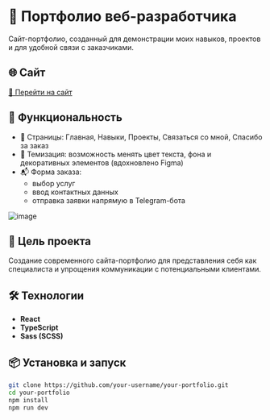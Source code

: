 # 💼 Портфолио веб-разработчика

Сайт-портфолио, созданный для демонстрации моих навыков, проектов и для удобной связи с заказчиками.

## 🌐 Сайт

[🔗 Перейти на сайт](https://portfolio-alpha-ivory-78.vercel.app/)

## 🚀 Функциональность

- 📄 Страницы: Главная, Навыки, Проекты, Связаться со мной, Спасибо за заказ
- 🎨 Темизация: возможность менять цвет текста, фона и декоративных элементов (вдохновлено Figma)
- 📬 Форма заказа:
  - выбор услуг
  - ввод контактных данных
  - отправка заявки напрямую в Telegram-бота


![image](https://github.com/user-attachments/assets/8b14bd69-3b32-42e1-99e4-11aa2ca55478)

## 🎯 Цель проекта

Создание современного сайта-портфолио для представления себя как специалиста и упрощения коммуникации с потенциальными клиентами.

## 🛠️ Технологии

- **React**
- **TypeScript**
- **Sass (SCSS)**

## 📦 Установка и запуск

```bash
git clone https://github.com/your-username/your-portfolio.git
cd your-portfolio
npm install
npm run dev
